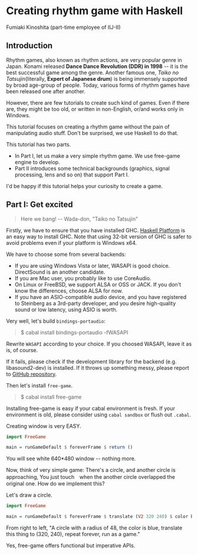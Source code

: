 Creating rhythm game with Haskell
====
Fumiaki Kinoshita (part-time employee of IIJ-II)

Introduction
----
Rhythm games, also known as rhythm actions, are very popular genre in Japan. Konami released __Dance Dance Revolution (DDR) in 1998__ -- it is the best successful game among the genre. Another famous one, _Taiko no Tatsujin_(literally, __Expert of Japanese drum__) is being immensely supported by broad age-group of people. Today, various forms of rhythm games have been released one after another.

However, there are few tutorials to create such kind of games. Even if there are, they might be too old, or written in non-English, or/and works only in Windows.

This tutorial focuses on creating a rhythm game without the pain of manipulating audio stuff. Don't be surprised, we use Haskell to do that.

This tutorial has two parts.

* In Part I, let us make a very simple rhythm game. We use free-game engine to develop.
* Part II introduces some technical backgrounds (graphics, signal processing, lens and so on) that support Part I.

I'd be happy if this tutorial helps your curiosity to create a game.

Part I: Get excited
----

> Here we bang! -- Wada-don, "Taiko no Tatsujin"

Firstly, we have to ensure that you have installed GHC. [Haskell Platform](https://www.haskell.org/platform/) is an easy way to install GHC. Note that using 32-bit version of GHC is safer to avoid problems even if your platform is Windows x64.

We have to choose some from several backends:

* If you are using Windows Vista or later, WASAPI is good choice. DirectSound is an another candidate.
* If you are Mac user, you probably like to use CoreAudio.
* On Linux or FreeBSD, we support ALSA or OSS or JACK. If you don't know the differences, choose ALSA for now.
* If you have an ASIO-compatible audio device, and you have registered to Steinberg as a 3rd-party developer, and you desire high-quality sound or low latency, using ASIO is worth.

Very well, let's build `bindings-portaudio`:

> $ cabal install bindings-portaudio -fWASAPI

Rewrite `WASAPI` according to your choice. If you choosed WASAPI, leave it as is, of course.

If it fails, please check if the development library for the backend (e.g. libasound2-dev) is installed. If it throws up something messy, please report to [GitHub repository](https://github.com/fumieval/bindings-portaudio/issues).

Then let's install `free-game`.

> $ cabal install free-game

Installing free-game is easy if your cabal environment is fresh. If your environment is old, please consider using `cabal sandbox` or flush out `.cabal`.

Creating window is very EASY.

```haskell
import FreeGame

main = runGameDefault $ foreverFrame $ return ()
```

You will see white 640*480 window -- nothing more.

Now, think of very simple game: There's a circle, and another circle is approaching, You just touch　when the another circle overlapped the original one. How do we implement this? 

Let's draw a circle.

```haskell
import FreeGame

main = runGameDefault $ foreverFrame $ translate (V2 320 240) $ color blue $ circleOutline 48
```

From right to left, "A circle with a radius of 48, the color is blue, translate this thing to (320, 240), repeat forever, run as a game."

Yes, free-game offers functional but imperative APIs. 